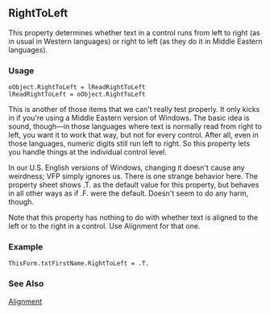 ## RightToLeft

This property determines whether text in a control runs from left to right (as in usual in Western languages) or right to left (as they do it in Middle Eastern languages). 

### Usage

```foxpro
oObject.RightToLeft = lReadRightToLeft
lReadRightToLeft = oObject.RightToLeft
```

This is another of those items that we can't really test properly. It only kicks in if you're using a Middle Eastern version of Windows. The basic idea is sound, though&mdash;in those languages where text is normally read from right to left, you want it to work that way, but not for every control. After all, even in those languages, numeric digits still run left to right. So this property lets you handle things at the individual control level.

In our U.S. English versions of Windows, changing it doesn't cause any weirdness; VFP simply ignores us. There is one strange behavior here. The property sheet shows .T. as the default value for this property, but behaves in all other ways as if .F. were the default. Doesn't seem to do any harm, though.

Note that this property has nothing to do with whether text is aligned to the left or to the right in a control. Use Alignment for that one.

### Example

```foxpro
ThisForm.txtFirstName.RightToLeft = .T.
```
### See Also

[Alignment](s4g442.md)
